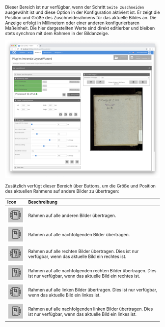 Dieser Bereich ist nur verfügbar, wenn der Schritt `Seite zuschneiden` ausgewählt ist und diese Option in der Konfiguration aktiviert ist. Er zeigt die Position und Größe des Zuschneiderahmens für das aktuelle Bildes an. Die Anzeige erfolgt in Millimetern oder einer anderen konfigurierbaren Maßeinheit. Die hier dargestellten Werte sind direkt editierbar und bleiben stets synchron mit dem Rahmen in der Bildanzeige.

![Globale Zuschneideoptionen mit den zugehörigen Optionen](images/goobi-plugin-step-layoutwizzard_screen_07.png)

Zusätzlich verfügt dieser Bereich über Buttons, um die Größe und Position des aktuellen Rahmens auf andere Bilder zu übertragen:

| Icon | Beschreibung |
| :--- | :--- |
| ![](images/goobi-plugin-step-layoutwizzard_screen_30.png) | Rahmen auf alle anderen Bilder übertragen. |
| ![](images/goobi-plugin-step-layoutwizzard_screen_31.png) | Rahmen auf alle nachfolgenden Bilder übertragen. |
| ![](images/goobi-plugin-step-layoutwizzard_screen_41.png) | Rahmen auf alle rechten Bilder übertragen. Dies ist nur verfügbar, wenn das aktuelle Bild ein rechtes ist. |
| ![](images/goobi-plugin-step-layoutwizzard_screen_42.png) | Rahmen auf alle nachfolgenden rechten Bilder übertragen. Dies ist nur verfügbar, wenn das aktuelle Bild ein rechtes ist. |
| ![](images/goobi-plugin-step-layoutwizzard_screen_32.png) | Rahmen auf alle linken Bilder übertragen. Dies ist nur verfügbar, wenn das aktuelle Bild ein linkes ist. |
| ![](images/goobi-plugin-step-layoutwizzard_screen_33.png) | Rahmen auf alle nachfolgenden linken Bilder übertragen. Dies ist nur verfügbar, wenn das aktuelle Bild ein linkes ist. |